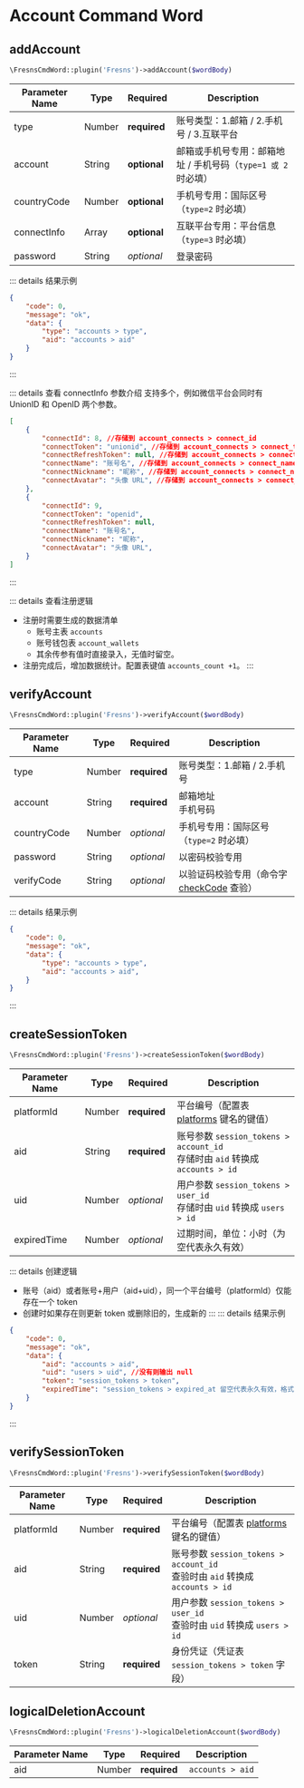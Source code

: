 # Account Command Word

## addAccount

```php
\FresnsCmdWord::plugin('Fresns')->addAccount($wordBody)
```
| Parameter Name | Type | Required | Description |
| --- | --- | --- | --- |
| type | Number | **required** | 账号类型：1.邮箱 / 2.手机号 / 3.互联平台 |
| account | String | **optional** | 邮箱或手机号专用：邮箱地址 / 手机号码（`type=1 或 2` 时必填） |
| countryCode | Number | **optional** | 手机号专用：国际区号（`type=2` 时必填） |
| connectInfo | Array | **optional** | 互联平台专用：平台信息（`type=3` 时必填） |
| password | String | *optional* | 登录密码 |

::: details 结果示例
```json
{
    "code": 0,
    "message": "ok",
    "data": {
        "type": "accounts > type",
        "aid": "accounts > aid"
    }
}
```
:::

::: details 查看 connectInfo 参数介绍
支持多个，例如微信平台会同时有 UnionID 和 OpenID 两个参数。
```json
[
    {
        "connectId": 8, //存储到 account_connects > connect_id
        "connectToken": "unionid", //存储到 account_connects > connect_token
        "connectRefreshToken": null, //存储到 account_connects > connect_refresh_token
        "connectName": "账号名", //存储到 account_connects > connect_name
        "connectNickname": "昵称", //存储到 account_connects > connect_nickname
        "connectAvatar": "头像 URL", //存储到 account_connects > connect_avatar
    },
    {
        "connectId": 9,
        "connectToken": "openid",
        "connectRefreshToken": null,
        "connectName": "账号名",
        "connectNickname": "昵称",
        "connectAvatar": "头像 URL",
    }
]
```
:::

::: details 查看注册逻辑
- 注册时需要生成的数据清单
    - 账号主表 `accounts`
    - 账号钱包表 `account_wallets`
    - 其余传参有值时直接录入，无值时留空。
- 注册完成后，增加数据统计。配置表键值 `accounts_count +1`。
:::

## verifyAccount

```php
\FresnsCmdWord::plugin('Fresns')->verifyAccount($wordBody)
```
| Parameter Name | Type | Required | Description |
| --- | --- | --- | --- |
| type | Number | **required** | 账号类型：1.邮箱 / 2.手机号 |
| account | String | **required** | 邮箱地址<br>手机号码 |
| countryCode | Number | *optional* | 手机号专用：国际区号（`type=2` 时必填） |
| password | String | *optional* | 以密码校验专用 |
| verifyCode | String | *optional* | 以验证码校验专用（命令字 [checkCode](#校验验证码) 查验） |

::: details 结果示例
```json
{
    "code": 0,
    "message": "ok",
    "data": {
        "type": "accounts > type",
        "aid": "accounts > aid",
    }
}
```
:::

## createSessionToken

```php
\FresnsCmdWord::plugin('Fresns')->createSessionToken($wordBody)
```
| Parameter Name | Type | Required | Description |
| --- | --- | --- | --- |
| platformId | Number | **required** | 平台编号（配置表 [platforms](../../database/dictionary/platforms.md) 键名的键值） |
| aid | String | **required** | 账号参数 `session_tokens > account_id`<br>存储时由 `aid` 转换成 `accounts > id` |
| uid | Number | *optional* | 用户参数 `session_tokens > user_id`<br>存储时由 `uid` 转换成 `users > id` |
| expiredTime | Number | *optional* | 过期时间，单位：小时（为空代表永久有效） |

::: details 创建逻辑
- 账号（aid）或者账号+用户（aid+uid），同一个平台编号（platformId）仅能存在一个 token
- 创建时如果存在则更新 token 或删除旧的，生成新的
:::
::: details 结果示例
```json
{
    "code": 0,
    "message": "ok",
    "data": {
        "aid": "accounts > aid",
        "uid": "users > uid", //没有则输出 null
        "token": "session_tokens > token",
        "expiredTime": "session_tokens > expired_at 留空代表永久有效，格式为 Y-m-d H:i:s" //没有则输出 null
    }
}
```
:::

## verifySessionToken

```php
\FresnsCmdWord::plugin('Fresns')->verifySessionToken($wordBody)
```
| Parameter Name | Type | Required | Description |
| --- | --- | --- | --- |
| platformId | Number | **required** | 平台编号（配置表 [platforms](../../database/dictionary/platforms.md) 键名的键值） |
| aid | String | **required** | 账号参数 `session_tokens > account_id`<br>查验时由 `aid` 转换成 `accounts > id` |
| uid | Number | *optional* | 用户参数 `session_tokens > user_id`<br>查验时由 `uid` 转换成 `users > id` |
| token | String | **required** | 身份凭证（凭证表 `session_tokens > token` 字段） |

## logicalDeletionAccount

```php
\FresnsCmdWord::plugin('Fresns')->logicalDeletionAccount($wordBody)
```
| Parameter Name | Type | Required | Description |
| --- | --- | --- | --- |
| aid | Number | **required** | `accounts > aid` |
